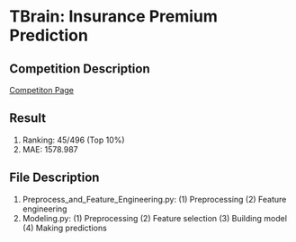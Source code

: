 # TBrain: Insurance Premium Prediction

## Competition Description
[Competiton Page](https://tbrain.trendmicro.com.tw/Competitions/Details/3)

## Result
1. Ranking: 45/496 (Top 10%)
2. MAE: 1578.987

## File Description
1. Preprocess_and_Feature_Engineering.py:
	(1) Preprocessing
	(2) Feature engineering
2. Modeling.py:
	(1) Preprocessing
	(2) Feature selection
	(3) Building model
	(4) Making predictions
